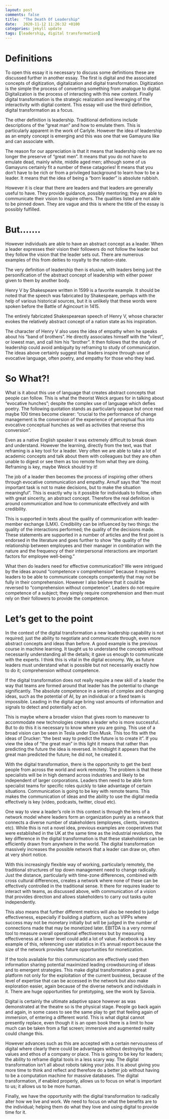 ```yaml
---
layout: post
comments: false
title:  "The Death Of Leadership"
date:   2020-11-12 11:26:32 +0100
categories: jekyll update
tags: [leadership, digital transformation]
---
```

  
# Definitions

To open this essay it is necessary to discuss some definitions these are discussed further in another essay. The first is digital and the associated concepts of digitization, digitalization and digital transformation. Digitization is the simple the process of converting something from analogue to digital. Digitalization is the process of interacting with this new content. Finally digital transformation is the strategic realization and leveraging of the interactivity with digital content. This essay will use the third definition, digital transformation as a focus.

The other definition is leadership. Traditional definitions include descriptions of the “great man” and how to emulate them. This is particularly apparent in the work of Carlyle. However the idea of leadership as an empty concept is emerging and this was one that we Gamayuns like and can associate with.

The reason for our appreciation is that it means that leadership roles are no longer the preserve of “great men”. It means that you do not have to emulate dead, mainly white, middle aged men; although some of us Gamayuns certainly fit a number of these catagories! It means that you don’t have to be rich or from a privileged background to learn how to be a leader. It means that the idea of being a “born leader” is absolute rubbish.

However it is clear that there are leaders and that leaders are generally useful to have. They provide guidance, possibly mentoring; they are able to communicate their vision to inspire others. The qualities listed are not able to be pinned down. They are vague and this is where the title of the essay is possibly fulfilled.

# But…….

However individuals are able to have an abstract concept as a leader. When a leader expresses their vision their followers do not follow the leader but they follow the vision that the leader sets out. There are numerous examples of this from deities to royalty to the nation-state.

The very definition of leadership then is elusive, with leaders being just the personification of the abstract concept of leadership with either power given to them by another body.

Henry V by Shakespeare written in 1599 is a favorite example. It should be noted that the speech was fabricated by Shakespeare, perhaps with the help of various historical sources, but it is unlikely that these words were spoken before the Battle of Agincourt in 1415.

The entirely fabricated Shakespearean speech of Henry V, whose character evokes the relatively abstract concept of a nation state as his inspiration.

The character of Henry V also uses the idea of empathy when he speaks about his “band of brothers”. He directly associates himself with the “vilest”, or lowest man, and call him his “brother”. It then follows that the study of leadership could avoid ambiguity by reframing to study of communication. The ideas above certainly suggest that leaders inspire through use of evocative language, often poetry, and empathy for those who they lead.

# So What?!

What is it about this use of language that creates abstract concepts that people can follow. This is what the theorist Weick argues for in talking about “evocative hunches”; despite the complex use of language which defies poetry. The following quotation stands as particularly opaque but once read maybe 100 times become clearer: “crucial to the performance of change management is the conversion of the experience of perceptual flux into evocative conceptual hunches as well as activities that reverse this conversion”.

Even as a native English speaker it was extremely difficult to break down and understand. However the learning, directly from the text, was that reframing is a key tool for a leader. Very often we are able to take a lot of academic concepts and talk about them with colleagues but they are often unable to digest or see them as too remote from what they are doing. Reframing is key, maybe Weick should try it!

The job of a leader then becomes the process of inspiring other others through evocative communication and empathy. Arnulf says that “the most important task is not to make decisions, but to make the situation meaningful”. This is exactly why is it possible for individuals to follow, often with great sincerity, an abstract concept. Therefore the real definition is around communication and how to communicate effectively and with credibility.

This is supported in texts about the quality of communication with leader-member exchange (LMX). Credibility can be influenced by two things: the quality of the interactions performed; the quality of the decisions made. These statements are supported in a number of articles and the first point is endorsed in the literature and goes further to show “the quality of the relationship between employees and their manager in combination with the nature and the frequency of their interpersonal interactions are important factors for employee well-being.”

What then do leaders need for effective communication? We were intrigued by the ideas around “competence v comprehension” because it requires leaders to be able to communicate concepts competently that may not be fully in their comprehension. However I also believe that it could be reversed to “comprehension without competence”. Leaders do not require competence of a subject; they simply require comprehension and then must rely on their followers to provide the competence.

# Let’s get to the point

In the context of the digital transformation a new leadership capability is not required; just the ability to negotiate and communicate through, even more abstract concepts and ideas than before. A good example is the previous course in machine learning. It taught us to understand the concepts without necessarily understanding all the details; it gave us enough to communicate with the experts. I think this is vital in the digital economy. We, as future leaders must understand what is possible but not necessarily exactly how to do it; comprehension without competence.

If the digital transformation does not really require a new skill of a leader the way that teams are formed around that leader has the potential to change significantly. The absolute competence in a series of complex and changing ideas, such as the potential of AI, by an individual or a fixed team is impossible. Leading in the digital age bring vast amounts of information and signals to detect and potentially act on.

This is maybe where a broader vision that gives room to maneuver to accommodate new technologies creates a leader who is more successful. But to do this it is necessary to know where you are going. This use of a broad vision can be seen in Tesla under Elon Musk. This too fits with the ideas of Drucker: “the best way to predict the future is to create it”. If you view the idea of “the great man” in this light it means that rather than predicting the future the idea is reversed. In hindsight it appears that the great man predicted the future; he did not, he created it.

With the digital transformation, there is the opportunity to get the best people from across the world and work remotely. The problem is that these specialists will be in high demand across industries and likely to be independent of larger corporations. Leaders then need to be able form specialist teams for specific roles quickly to take advantage of certain situations. Communication is going to be key with remote teams. This makes the communication of ideas and the ability to use the digital media effectively is key (video, podcasts, twitter, cloud etc).

One way to view a leader’s role in this context is through the lens of a network model where leaders form an organization purely as a network that connects a diverse number of stakeholders (employees, clients, investors etc). While this is not a novel idea, previous examples are cooperatives that were established in the UK at the same time as the industrial revolution, the key difference in the digital transformation is that these stakeholders can be efficiently drawn from anywhere in the world. The digital transformation massively increases the possible network that a leader can draw on, often at very short notice.

With this increasingly flexible way of working, particularly remotely, the traditional structures of top down management need to change radically. Just the distance, particularly with time-zone differences, combined with cross cultural differences, creates a network where none of these can be effectively controlled in the traditional sense. It there for requires leader to interact with teams, as discussed above, with communication of a vision that provides direction and allows stakeholders to carry out tasks quite independently.

This also means that further different metrics will also be needed to judge effectiveness, especially if building a platform, such as VIPPs where success may not be monetary initially but will be judged in the number of connections made that may be monetized later. EBITDA is a very normal tool to measure overall operational effectiveness but by measuring effectiveness at a lower level could add a lot of value. Facebook is a key example of this, referencing user statistics in it’s annual report because the size of the network provides future opportunities for monetization.

If the tools available for this communication are effectively used then information sharing potential maximized leading crowdsourcing of ideas and to emergent strategies. This make digital transformation a great platform not only for the exploitation of the current business, because of the level of expertise that can be accessed in the network but also make exploration easier, again because of the diverse network and individuals in it. There are huge opportunities for pretotyping, see the work by Savoia.

Digital is certainly the ultimate adaptive space however as was demonstrated at the theatre so is the physical stage. People go back again and again, in some cases to see the same play to get that feeling again of immersion, of entering a different world. This is what digital cannot presently replace, even though it is an open book there is a limit to how much can be taken from a flat screen; immersive and augmented reality could change this.

However advances such as this are accepted with a certain nervousness of digital where clearly there could be advantages without destroying the values and ethos of a company or place. This is going to be key for leaders; the ability to reframe digital tools in a less scary way. The digital transformation isn’t all about robots taking your jobs. It is about giving you more time to think and reflect and therefore do a better job without having to be a computation machine for massive databases. The digital transformation, if enabled properly, allows us to focus on what is important to us; it allows us to be more human.

Finally, we have the opportunity with the digital transformation to radically alter how we live and work. We need to focus on what the benefits are to the individual; helping them do what they love and using digital to provide time for it.
